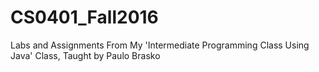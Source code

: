 # CS0401_Fall2016
Labs and Assignments From My 'Intermediate Programming Class Using Java' Class, Taught by Paulo Brasko

